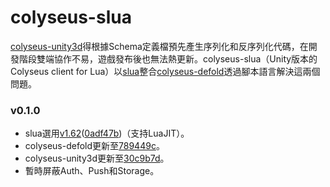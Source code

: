 # colyseus-slua
[colyseus-unity3d](https://github.com/colyseus/colyseus-unity3d)得根據Schema定義檔預先產生序列化和反序列化代碼，在開發階段雙端協作不易，遊戲發布後也無法熱更新。colyseus-slua（Unity版本的Colyseus client for Lua）以[slua](https://github.com/pangweiwei/slua)整合[colyseus-defold](https://github.com/colyseus/colyseus-defold)透過腳本語言解決這兩個問題。
### v0.1.0
- slua選用[v1.62](https://github.com/chsqn/slua/tree/v1.6.2)([0adf47b](https://github.com/chsqn/slua/commit/0adf47bb411adf7b70ad78a717788d7e7ba904e6))（支持LuaJIT）。
- colyseus-defold更新至[789449c](https://github.com/colyseus/colyseus-defold/commit/789449cdeb5e9d804889e50b2e160ba602e7e3ef)。
- colyseus-unity3d更新至[30c9b7d](https://github.com/colyseus/colyseus-unity3d/commit/30c9b7d8e8259a7516fafcbd26179a0ab6a91ec9)。
- 暫時屏蔽Auth、Push和Storage。

